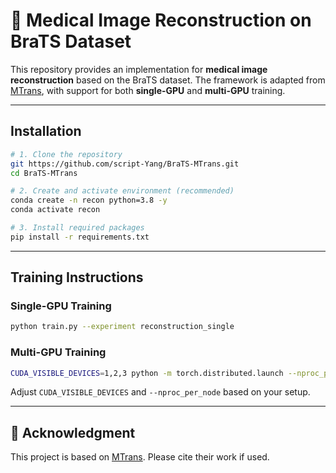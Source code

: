 # 🧠 Medical Image Reconstruction on BraTS Dataset

This repository provides an implementation for **medical image reconstruction** based on the BraTS dataset. The framework is adapted from [MTrans](https://github.com/chunmeifeng/MTrans), with support for both **single-GPU** and **multi-GPU** training.

---

## Installation

```bash
# 1. Clone the repository
git https://github.com/script-Yang/BraTS-MTrans.git
cd BraTS-MTrans

# 2. Create and activate environment (recommended)
conda create -n recon python=3.8 -y
conda activate recon

# 3. Install required packages
pip install -r requirements.txt
```

---

## Training Instructions

### Single-GPU Training

```bash
python train.py --experiment reconstruction_single
```

### Multi-GPU Training

```bash
CUDA_VISIBLE_DEVICES=1,2,3 python -m torch.distributed.launch --nproc_per_node=3 train.py
```

Adjust `CUDA_VISIBLE_DEVICES` and `--nproc_per_node` based on your setup.

---

## 📌 Acknowledgment
This project is based on [MTrans](https://github.com/chunmeifeng/MTrans). Please cite their work if used.


